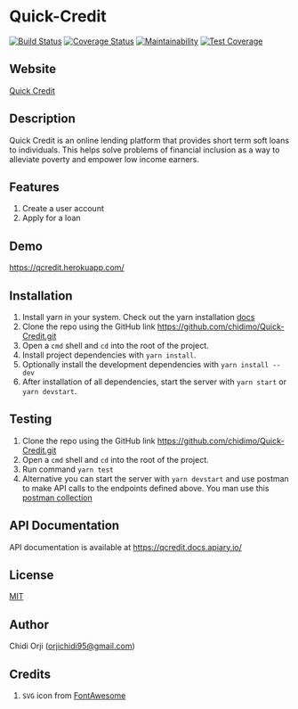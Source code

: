 # Quick-Credit

[![Build Status](https://travis-ci.com/chidimo/Quick-Credit.svg?branch=develop)](https://travis-ci.com/chidimo/Quick-Credit)
[![Coverage Status](https://coveralls.io/repos/github/chidimo/Quick-Credit/badge.svg?branch=develop)](https://coveralls.io/github/chidimo/Quick-Credit?branch=develop)
[![Maintainability](https://api.codeclimate.com/v1/badges/38d7483bb05e2777f391/maintainability)](https://codeclimate.com/github/chidimo/Quick-Credit/maintainability)
[![Test Coverage](https://api.codeclimate.com/v1/badges/38d7483bb05e2777f391/test_coverage)](https://codeclimate.com/github/chidimo/Quick-Credit/test_coverage)

## Website

[Quick Credit](https://chidimo.github.io/Quick-Credit/UI/index.html)

## Description

Quick Credit is an online lending platform that provides short term soft loans to individuals. This
helps solve problems of financial inclusion as a way to alleviate poverty and empower low
income earners.

## Features

1. Create a user account
1. Apply for a loan

## Demo

<https://qcredit.herokuapp.com/>

## Installation

1. Install yarn in your system. Check out the yarn installation [docs](https://yarnpkg.com/lang/en/docs/install)
1. Clone the repo using the GitHub link <https://github.com/chidimo/Quick-Credit.git>
1. Open a `cmd` shell and `cd` into the root of the project.
1. Install project dependencies with `yarn install`.
1. Optionally install the development dependencies with `yarn install --dev`
1. After installation of all dependencies, start the server with `yarn start` or `yarn devstart`.

## Testing

1. Clone the repo using the GitHub link <https://github.com/chidimo/Quick-Credit.git>
1. Open a `cmd` shell and `cd` into the root of the project.
1. Run command `yarn test`
1. Alternative you can start the server with `yarn devstart` and use postman to make API calls to the endpoints defined above. You man use this [postman collection](https://www.getpostman.com/collections/ef92586429ff3a723ee2)

## API Documentation

API documentation is available at <https://qcredit.docs.apiary.io/>

## License

[MIT](https://opensource.org/licenses/MIT)

## Author

Chidi Orji (orjichidi95@gmail.com)

## Credits

1. `SVG` icon from [FontAwesome](https://fontawesome.com/license)
